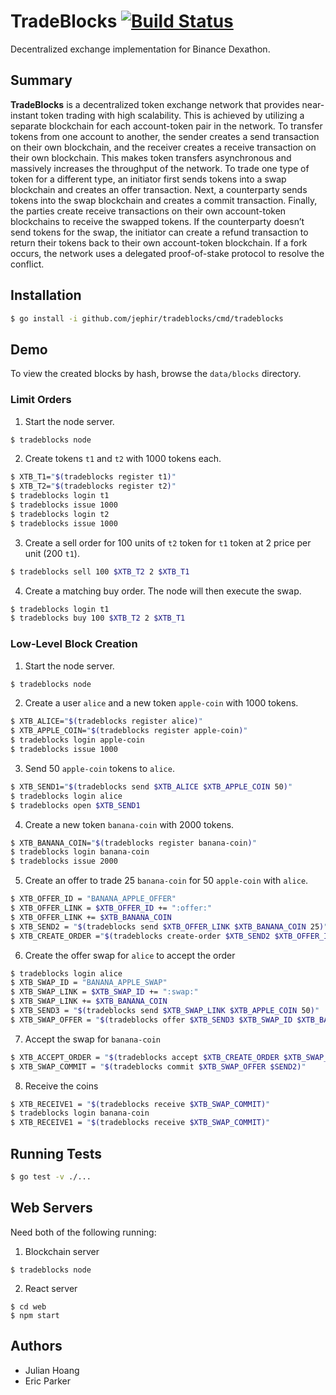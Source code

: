 # TradeBlocks [![Build Status](https://travis-ci.com/jephir/tradeblocks.svg?token=H5s5urysT233MRnGw5EA&branch=master)](https://travis-ci.com/jephir/tradeblocks)

Decentralized exchange implementation for Binance Dexathon.

## Summary

**TradeBlocks** is a decentralized token exchange network that provides near-instant token trading with high scalability. This is achieved by utilizing a separate blockchain for each account-token pair in the network. To transfer tokens from one account to another, the sender creates a send transaction on their own blockchain, and the receiver creates a receive transaction on their own blockchain. This makes token transfers asynchronous and massively increases the throughput of the network. To trade one type of token for a different type, an initiator first sends tokens into a swap blockchain and creates an offer transaction. Next, a counterparty sends tokens into the swap blockchain and creates a commit transaction. Finally, the parties create receive transactions on their own account-token blockchains to receive the swapped tokens. If the counterparty doesn’t send tokens for the swap, the initiator can create a refund transaction to return their tokens back to their own account-token blockchain. If a fork occurs, the network uses a delegated proof-of-stake protocol to resolve the conflict.

## Installation

```sh
$ go install -i github.com/jephir/tradeblocks/cmd/tradeblocks
```

## Demo

To view the created blocks by hash, browse the `data/blocks` directory.

### Limit Orders

1.  Start the node server.

```sh
$ tradeblocks node
```

2.  Create tokens `t1` and `t2` with 1000 tokens each.

```sh
$ XTB_T1="$(tradeblocks register t1)"
$ XTB_T2="$(tradeblocks register t2)"
$ tradeblocks login t1
$ tradeblocks issue 1000
$ tradeblocks login t2
$ tradeblocks issue 1000
```

3.  Create a sell order for 100 units of `t2` token for `t1` token at 2 price per unit (200 `t1`).

```sh
$ tradeblocks sell 100 $XTB_T2 2 $XTB_T1
```

4.  Create a matching buy order. The node will then execute the swap.

```sh
$ tradeblocks login t1
$ tradeblocks buy 100 $XTB_T2 2 $XTB_T1
```

### Low-Level Block Creation

1.  Start the node server.

```sh
$ tradeblocks node
```

2.  Create a user `alice` and a new token `apple-coin` with 1000 tokens.

```sh
$ XTB_ALICE="$(tradeblocks register alice)"
$ XTB_APPLE_COIN="$(tradeblocks register apple-coin)"
$ tradeblocks login apple-coin
$ tradeblocks issue 1000
```

3.  Send 50 `apple-coin` tokens to `alice`.

```sh
$ XTB_SEND1="$(tradeblocks send $XTB_ALICE $XTB_APPLE_COIN 50)"
$ tradeblocks login alice
$ tradeblocks open $XTB_SEND1
```

4.  Create a new token `banana-coin` with 2000 tokens.

```sh
$ XTB_BANANA_COIN="$(tradeblocks register banana-coin)"
$ tradeblocks login banana-coin
$ tradeblocks issue 2000
```

5.  Create an offer to trade 25 `banana-coin` for 50 `apple-coin` with `alice`.

```sh
$ XTB_OFFER_ID = "BANANA_APPLE_OFFER"
$ XTB_OFFER_LINK = $XTB_OFFER_ID += ":offer:"
$ XTB_OFFER_LINK += $XTB_BANANA_COIN
$ XTB_SEND2 = "$(tradeblocks send $XTB_OFFER_LINK $XTB_BANANA_COIN 25)"
$ XTB_CREATE_ORDER ="$(tradeblocks create-order $XTB_SEND2 $XTB_OFFER_ID false $XTB_APPLE_COIN 2)"
```

6.  Create the offer swap for `alice` to accept the order

```sh
$ tradeblocks login alice
$ XTB_SWAP_ID = "BANANA_APPLE_SWAP"
$ XTB_SWAP_LINK = $XTB_SWAP_ID += ":swap:"
$ XTB_SWAP_LINK += $XTB_BANANA_COIN
$ XTB_SEND3 = "$(tradeblocks send $XTB_SWAP_LINK $XTB_APPLE_COIN 50)"
$ XTB_SWAP_OFFER = "$(tradeblocks offer $XTB_SEND3 $XTB_SWAP_ID $XTB_BANANA_COIN $XTB_BANANA_COIN 25)"
```

7.  Accept the swap for `banana-coin`

```sh
$ XTB_ACCEPT_ORDER = "$(tradeblocks accept $XTB_CREATE_ORDER $XTB_SWAP_OFFER)"
$ XTB_SWAP_COMMIT = "$(tradeblocks commit $XTB_SWAP_OFFER $SEND2)"
```

8.  Receive the coins

```sh
$ XTB_RECEIVE1 = "$(tradeblocks receive $XTB_SWAP_COMMIT)"
$ tradeblocks login banana-coin
$ XTB_RECEIVE1 = "$(tradeblocks receive $XTB_SWAP_COMMIT)"
```

## Running Tests

```sh
$ go test -v ./...
```

## Web Servers

Need both of the following running:

1.  Blockchain server

```
$ tradeblocks node
```

2.  React server

```
$ cd web
$ npm start
```

## Authors

- Julian Hoang
- Eric Parker
